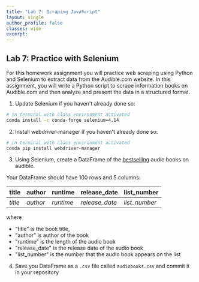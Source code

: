 ```yaml
---
title: "Lab 7: Scraping JavaScript"
layout: single
author_profile: false
classes: wide
excerpt: 
---
```


## Lab 7: Practice with Selenium

For this homework assignment you will practice web scraping using Python and Selenium to extract data from the Audible.com website. In this assignment, you will write a Python script to scrape information books on Audible.com and then analyze and present the data in a structured format.


1.  Update Selenium if you haven't already done so:
```bash
# in terminal with class environment activated
conda install -c conda-forge selenium=4.14
```
2. Install webdriver-manager if you haven't already done so:
```bash
# in terminal with class environment activated
conda pip install webdriver-manager
```
3.  Using Selenium, create a DataFrame of the [bestselling](https://www.audible.com/adblbestsellers?ref_pageloadid=h7Ag5cGcQ5yvRAVu&ref=a_search_b1_desktop_footer_column_2_0&pf_rd_p=6a55a63d-48d3-4d5e-857f-ae6682380e4d&pf_rd_r=65QXM553SAAQNRH2VDV2&pageLoadId=yGFSdjIrgVpQDcAP&ref_plink=not_applicable&creativeId=2d835e86-1f10-4f6e-a4c6-33d2001684e6) audio books on audible.

Your DataFrame should have 100 rows and 5 columns:

| title | author | runtime | release_date | list_number |
|-------|------|-------|------|----------|
|*title*|*author*|*runtime*|*release_date*|*list_number*| 

where 
- "title" is the book title, 
- "author" is author of the book 
- "runtime" is the length of the audio book
- "release_date" is the release date of the audio book
- "list_number" is the number that the audio book appears on the list

4.  Save you DataFrame as a `.csv` file called `audiobooks.csv` and commit it in your repository